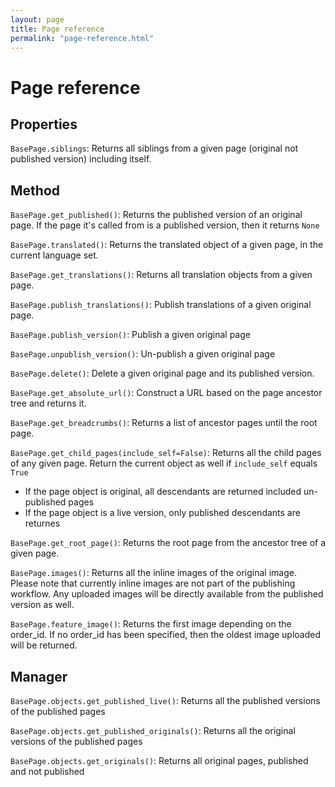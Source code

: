 ```yaml
---
layout: page
title: Page reference
permalink: "page-reference.html"
---
```


Page reference
==============

Properties
----------

`BasePage.siblings`: Returns all siblings from a given page (original not published version) including itself.


Method
----------

`BasePage.get_published()`: Returns the published version of an original page. If the page it's called from is a published version, then it returns `None`

`BasePage.translated()`: Returns the translated object of a given page, in the current language set.

`BasePage.get_translations()`: Returns all translation objects from a given page.

`BasePage.publish_translations()`: Publish translations of a given original page.

`BasePage.publish_version()`: Publish a given original page

`BasePage.unpublish_version()`: Un-publish a given original page

`BasePage.delete()`: Delete a given original page and its published version.

`BasePage.get_absolute_url()`: Construct a URL based on the page ancestor tree and returns it.

`BasePage.get_breadcrumbs()`: Returns a list of ancestor pages until the root page.

`BasePage.get_child_pages(include_self=False)`: Returns all the child pages of any given page. Return the current object as well if `include_self` equals `True`

- If the page object is original, all descendants are returned included un-published pages
- If the page object is a live version, only published descendants are returnes

`BasePage.get_root_page()`: Returns the root page from the ancestor tree of a given page.

`BasePage.images()`: Returns all the inline images of the original image. Please note that currently inline images are not part of the publishing workflow. Any uploaded images will be directly available from the published version as well.

`BasePage.feature_image()`: Returns the first image depending on the order_id. If no order_id has been specified, then the oldest image uploaded will be returned.


Manager
-------

`BasePage.objects.get_published_live()`: Returns all the published versions of the published pages

`BasePage.objects.get_published_originals()`: Returns all the original versions of the published pages

`BasePage.objects.get_originals()`: Returns all original pages, published and not published